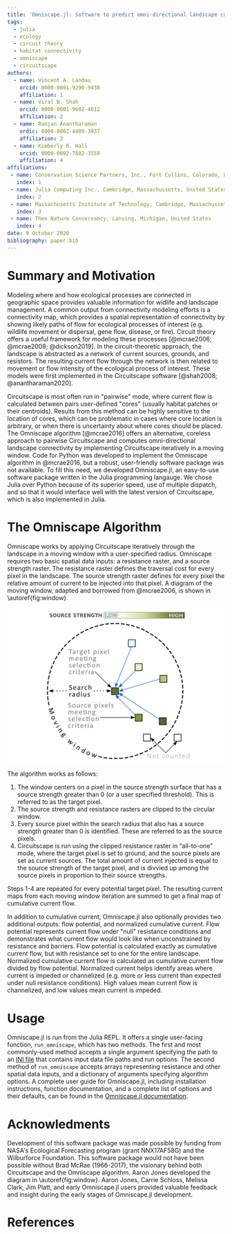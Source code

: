 ```yaml
---
title: 'Omniscape.jl: Software to predict omni-directional landscape connectivity with Julia'
tags:
  - julia
  - ecology
  - circuit theory
  - habitat connectivity
  - omniscape
  - circuitscape
authors:
  - name: Vincent A. Landau
    orcid: 0000-0001-9290-9438
    affiliation: 1
  - name: Viral B. Shah
    orcid: 0000-0001-9602-4012
    affiliation: 2
  - name: Ranjan Anantharaman
    ordic: 0000-0002-4409-3937
    affiliation: 3
  - name: Kimberly R. Hall
    orcid: 0000-0002-7802-3558
    affiliation: 4
affiliations:
 - name: Conservation Science Partners, Inc., Fort Collins, Colorado, United States
   index: 1
 - name: Julia Computing Inc., Cambridge, Massachussetts, United States
   index: 2
 - name: Massachusetts Institute of Technology, Cambridge, Massachussetts, United States
   index: 3
 - name: Then Nature Conservancy, Lansing, Michigan, United States
   index: 4
date: 9 October 2020
bibliography: paper.bib
---
```


# Summary and Motivation

Modeling where and how ecological processes are connected in geographic space provides valuable information for widlife and landscape management. A common output from connectivity modeling efforts is a connectivity map, which provides a spatial representation of connectivity by showing likely paths of flow for ecological processes of interest (e.g. wildlife movement or dispersal, gene flow, disease, or fire). Circuit theory offers a useful framework for modeling these processes [@mcrae2006; @mcrae2008; @dickson2019]. In the circuit-theoretic approach, the landscape is abstracted as a network of current sources, grounds, and resistors. The resulting current flow through the network is then related to movement or flow intensity of the ecological process of interest. These models were first implemented in the Circuitscape software [@shah2008; @anantharaman2020]. 

Circuitscape is most often run in "pairwise" mode, where current flow is calculated between pairs user-defined "cores" (usually habitat patches or their centroids). Results from this method can be highly sensitive to the location of cores, which can be problematic in cases where core location is arbitrary, or when there is uncertainty about where cores should be placed. The Omniscape algorithm [@mcrae2016] offers an alternative, coreless approach to pairwise Circuitscape and computes omni-directional landscape connectivity by implementing Circuitscape iteratively in a moving window. Code for Python was developed to implement the Omniscape algorithm in @mcrae2016, but a robust, user-friendly software package was not available. To fill this need, we developed Omniscape.jl, an easy-to-use software package written in the Julia programming langauge. We chose Julia over Python because of its superior speed, use of multiple dispatch, and so that it would interface well with the latest version of Circuitscape, which is also implemented in Julia.

# The Omniscape Algorithm

Omniscape works by applying Circuitscape iteratively through the landscape in a moving window with a user-specified radius. Omniscape requires two basic spatial data inputs: a resistance raster, and a source strength raster. The resistance raster defines the traversal cost for every pixel in the landscape. The source strength raster defines for every pixel the relative amount of current to be injected into that pixel. A diagram of the moving window, adapted and borrowed from @mcrae2006, is shown in \autoref{fig:window}.

![A diagram of the moving window in Omniscape.\label{fig:window}](fig1.png)

The algorithm works as follows:

1. The window centers on a pixel in the source strength surface that has a source strength greater than 0 (or a user specified threshold). This is referred to as the target pixel.
2. The source strength and resistance rasters are clipped to the circular window.
3. Every source pixel within the search radius that also has a source strength greater than 0 is identified. These are referred to as the source pixels.
4. Circuitscape is run using the clipped resistance raster in “all-to-one” mode, where the target pixel is set to ground, and the source pixels are set as current sources. The total amount of current injected is equal to the source strength of the target pixel, and is divvied up among the source pixels in proportion to their source strengths.

Steps 1-4 are repeated for every potential target pixel. The resulting current maps from each moving window iteration are summed to get a final map of cumulative current flow.

In addition to cumulative current, Omniscape.jl also optionally provides two additional outputs: flow potential, and normalized cumulative current. Flow potential represents current flow under "null" resistance conditions and demonstrates what current flow would look like when unconstrained by resistance and barriers. Flow potential is calculated exactly as cumulative current flow, but with resistance set to one for the entire landscape. Normalized cumulative current flow is calculated as cumulative current flow divided by flow potential. Normalized current helps identify areas where current is impeded or channelized (e.g. more or less current than expected under null resistance conditions). High values mean current flow is channelized, and low values mean current is impeded.

# Usage

Omniscape.jl is run from the Julia REPL. It offers a single user-facing function, `run_omniscape`, which has two methods. The first and most commonly-used method accepts a single argument specifying the path to an [INI file](https://en.wikipedia.org/wiki/INI_file) that contains input data file paths and run options. The second method of `run_omniscape` accepts arrays representing resistance and other spatial data inputs, and a dictionary of arguments specifying algorithm options. A complete user guide for Omniscape.jl, including installation instructions, function documentation, and a complete list of options and their defaults, can be found in the [Omniscape.jl documentation](https://docs.circuitscape.org/Omniscape.jl/latest/). 

# Acknowledments
Development of this software package was made possible by funding from NASA's Ecological Forecasting program (grant NNX17AF58G) and the Wilburforce Foundation. This software package would not have been possible without Brad McRae (1966-2017), the visionary behind both Circuitscape and the Omniscape algorithm. Aaron Jones developed the diagram in \autoref{fig:window}. Aaron Jones, Carrie Schloss, Melissa Clark, Jim Platt, and early Omniscape.jl users provided valuable feedback and insight during the early stages of Omniscape.jl development.

# References
